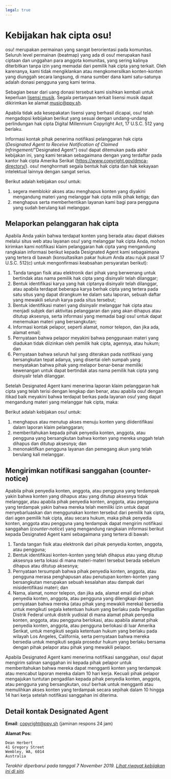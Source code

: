 ```yaml
---
legal: true
---
```


# Kebijakan hak cipta osu!

osu! merupakan permainan yang sangat berorientasi pada komunitas. Seluruh level permainan (beatmap) yang ada di osu! merupakan hasil ciptaan dan unggahan para anggota komunitas, yang sering kalinya diterbitkan tanpa izin yang memadai dari pemilik hak cipta yang terkait. Oleh karenanya, kami tidak mengiklankan atau mengkomersilkan konten-konten yang diunggah secara langsung, di mana sumber dana kami satu-satunya adalah donasi pengguna yang kami terima.

Sebagian besar dari uang donasi tersebut kami sisihkan kembali untuk keperluan [lisensi musik](/wiki/Legal/Music_licensing). Segala pertanyaan terkait lisensi musik dapat dikirimkan ke alamat [music@ppy.sh](mailto:music@ppy.sh).

Apabila tidak ada kesepakatan lisensi yang berhasil dicapai, osu! telah mengadopsi kebijakan berikut yang sesuai dengan undang-undang perlindungan hak cipta Digital Millennium Copyright Act, 17 U.S.C. 512 yang berlaku.

Informasi kontak pihak penerima notifikasi pelanggaran hak cipta (*Designated Agent to Receive Notification of Claimed Infringement*/"Designated Agent") osu! dapat ditemukan pada akhir kebijakan ini, yang kami terakan sebagaimana dengan yang terdaftar pada kantor hak cipta Amerika Serikat (<https://www.copyright.gov/dmca-directory/>). osu! menghormati segala bentuk hak cipta dan hak kekayaan intelektual lainnya dengan sangat serius.

Berikut adalah kebijakan osu! untuk:

1. segera memblokir akses atau menghapus konten yang diyakini mengandung materi yang melanggar hak cipta milik pihak ketiga; dan
2. menghapus serta memberhentikan layanan kami bagi para pengguna yang sudah berulang kali melanggar.

## Melaporkan pelanggaran hak cipta

Apabila Anda yakin bahwa terdapat konten yang berada atau dapat diakses melalui situs web atau layanan osu! yang melanggar hak cipta Anda, mohon kirimkan kami notifikasi klaim pelanggaran hak cipta yang mengandung rangkaian informasi berikut kepada Designated Agent kami sebagaimana yang tertera di bawah (konsultasikan pakar hukum Anda atau rujuk pasal 17 U.S.C. 512(c) untuk mengonfirmasi keabsahan persyaratan berikut):

1. Tanda tangan fisik atau elektronik dari pihak yang berwenang untuk bertindak atas nama pemilik hak cipta yang disinyalir telah dilanggar;
2. Bentuk identifikasi karya yang hak ciptanya disinyalir telah dilanggar, atau apabila terdapat beberapa karya berhak cipta yang tertera pada satu situs yang dapat dirangkum ke dalam satu laporan, sebuah daftar yang mewakili seluruh karya pada situs tersebut;
3. Bentuk identifikasi materi yang disinyalir melanggar hak cipta atau menjadi subjek dari aktivitas pelanggaran dan yang akan dihapus atau ditutup aksesnya, serta informasi yang memadai bagi osu! untuk dapat menemukan materi yang bersangkutan;
4. Informasi kontak pelapor, seperti alamat, nomor telepon, dan jika ada, alamat email;
5. Pernyataan bahwa pelapor meyakini bahwa penggunaan materi yang diadukan tidak diizinkan oleh pemilik hak cipta, agennya, atau hukum; dan
6. Pernyataan bahwa seluruh hal yang diterakan pada notifikasi yang bersangkutan tepat adanya, yang disertai oleh sumpah yang menyatakan bahwa pihak yang melapor benar-benar memiliki kewenangan untuk dapat bertindak atas nama pemilik hak cipta yang disinyalir telah dilanggar.

Setelah Designated Agent kami menerima laporan klaim pelanggaran hak cipta yang telah terisi dengan lengkap dan benar, atau apabila osu! dengan itikad baik meyakini bahwa terdapat berkas pada layanan osu! yang dapat mengandung materi yang melanggar hak cipta, maka:

Berikut adalah kebijakan osu! untuk:

1. menghapus atau menutup akses menuju konten yang diidentifikasi dalam laporan klaim pelanggaran;
2. memberitahukan kepada pihak penyedia konten, anggota, atau pengguna yang bersangkutan bahwa konten yang mereka unggah telah dihapus dan ditutup aksesnya; dan
3. menonaktifkan pengguna layanan dan pemegang akun yang telah berulang kali melanggar.

## Mengirimkan notifikasi sanggahan (counter-notice)

Apabila pihak penyedia konten, anggota, atau pengguna yang terdampak yakin bahwa konten yang dihapus atau yang ditutup aksesnya tidak melanggar, atau apabila pihak penyedia konten, anggota, atau pengguna yang terdampak yakin bahwa mereka telah memiliki izin untuk dapat menyebarluaskan dan menggunakan konten tersebut dari pemilik hak cipta, dari agen pemilik hak cipta, atau secara hukum, maka pihak penyedia konten, anggota atau pengguna yang terdampak dapat mengirim notifikasi sanggahan (*counter-notice*) yang mengandung rangkaian informasi berikut kepada Designated Agent kami sebagaimana yang tertera di bawah:

1. Tanda tangan fisik atau elektronik dari pihak penyedia konten, anggota, atau pengguna;
2. Bentuk identifikasi konten-konten yang telah dihapus atau yang ditutup aksesnya serta lokasi di mana materi-materi tersebut berada sebelum dihapus atau ditutup aksesnya;
3. Pernyataan tersumpah bahwa pihak penyedia konten, anggota, atau pengguna merasa penghapusan atau penutupan konten-konten yang bersangkutan merupakan sebuah kesalahan atau dampak dari misidentifikasi materi; dan
4. Nama, alamat, nomor telepon, dan jika ada, alamat email dari pihak penyedia konten, anggota, atau pengguna yang dilengkapi dengan pernyataan bahwa mereka (atau pihak yang mewakili mereka) bersedia untuk mengikuti segala ketentuan hukum yang berlaku pada Pengadilan Distrik Federal untuk distrik yudisial di mana alamat pihak penyedia konten, anggota, atau pengguna berlokasi, atau apabila alamat pihak penyedia konten, anggota, atau pengguna berlokasi di luar Amerika Serikat, untuk mengikuti segala ketentuan hukum yang berlaku pada wilayah Los Angeles, California, serta pernyataan bahwa mereka bersedia untuk mengikuti segala prosedur hukum yang berlaku bersama dengan pihak pelapor atau pihak yang mewakili pelapor.

Apabila Designated Agent kami menerima notifikasi sanggahan, osu! dapat mengirim salinan sanggahan ini kepada pihak pelapor untuk memberitahukan bahwa mereka dapat mengganti konten yang terdampak atau mencabut laporan mereka dalam 10 hari kerja. Kecuali pihak pelapor mengajukan tuntutan pengadilan kepada pihak penyedia konten, anggota, atau pengguna yang bersangkutan, osu! berhak untuk mengganti atau memulihkan akses konten yang terdampak secara sepihak dalam 10 hingga 14 hari kerja setelah notifikasi sanggahan ini diterima.

## Detail kontak Designated Agent

**Email**: [copyright@ppy.sh](mailto:copyright@ppy.sh) (jaminan respons 24 jam)

**Alamat Pos:**

```
Dean Herbert
41 Gregory Street
Wembley, WA, 6014
Australia
```

*Terakhir diperbarui pada tanggal 7 November 2019. [Lihat riwayat kebijakan ini di sini](https://github.com/ppy/osu-wiki/commits/master/wiki/Legal/Copyright/en.md).*
